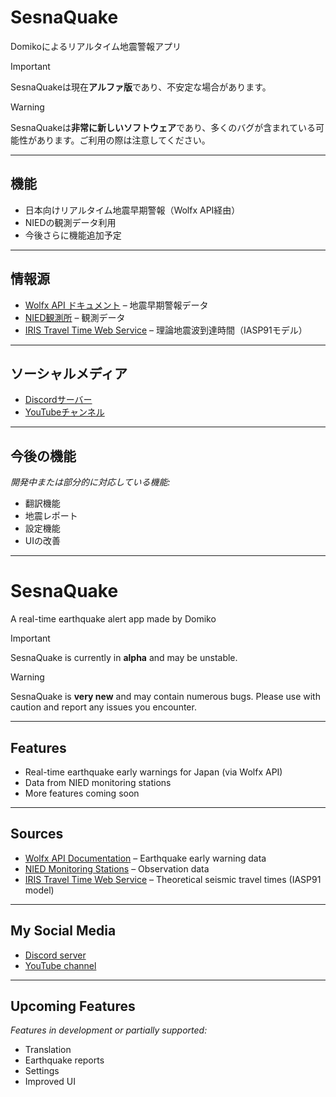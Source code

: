 # SesnaQuake
Domikoによるリアルタイム地震警報アプリ

> [!IMPORTANT]  
> SesnaQuakeは現在**アルファ版**であり、不安定な場合があります。

> [!WARNING]
> SesnaQuakeは**非常に新しいソフトウェア**であり、多くのバグが含まれている可能性があります。ご利用の際は注意してください。

---

## 機能
- 日本向けリアルタイム地震早期警報（Wolfx API経由）  
- NIEDの観測データ利用  
- 今後さらに機能追加予定  

---

## 情報源
- [Wolfx API ドキュメント](https://wolfx.jp/apidoc_en) – 地震早期警報データ  
- [NIED観測所](https://www.lmoni.bosai.go.jp/monitor/) – 観測データ  
- [IRIS Travel Time Web Service](https://service.iris.edu/irisws/traveltime/) – 理論地震波到達時間（IASP91モデル）

---

## ソーシャルメディア
- [Discordサーバー](https://discord.gg/vnDfPRrRh8)  
- [YouTubeチャンネル](https://www.youtube.com/@DomikoLabs)

---

## 今後の機能
_開発中または部分的に対応している機能:_  
- 翻訳機能  
- 地震レポート  
- 設定機能  
- UIの改善

---

# SesnaQuake
A real-time earthquake alert app made by Domiko

> [!IMPORTANT]  
> SesnaQuake is currently in **alpha** and may be unstable.

> [!WARNING]
> SesnaQuake is **very new** and may contain numerous bugs. Please use with caution and report any issues you encounter.

---

## Features
- Real-time earthquake early warnings for Japan (via Wolfx API)  
- Data from NIED monitoring stations  
- More features coming soon  

---

## Sources
- [Wolfx API Documentation](https://wolfx.jp/apidoc_en) – Earthquake early warning data  
- [NIED Monitoring Stations](https://www.lmoni.bosai.go.jp/monitor/) – Observation data  
- [IRIS Travel Time Web Service](https://service.iris.edu/irisws/traveltime/) – Theoretical seismic travel times (IASP91 model)

---

## My Social Media
- [Discord server](https://discord.gg/vnDfPRrRh8)  
- [YouTube channel](https://www.youtube.com/@DomikoLabs)

---

## Upcoming Features
_Features in development or partially supported:_  
- Translation  
- Earthquake reports  
- Settings  
- Improved UI
